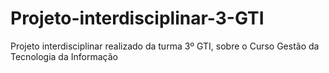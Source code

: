 # Projeto-interdisciplinar-3-GTI
Projeto interdisciplinar realizado da turma 3º GTI, sobre o Curso Gestão da Tecnologia da Informação
